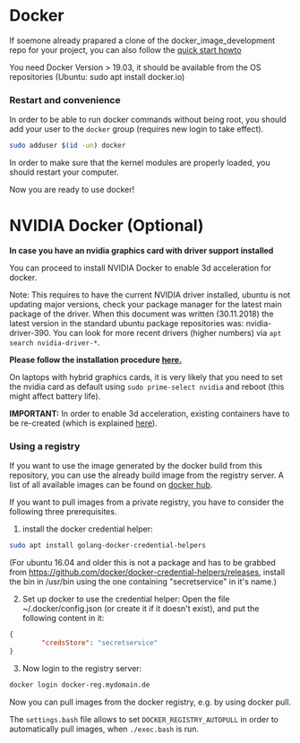# Docker

If soemone already prapared a clone of the docker_image_development repo for your project, you can also follow the [quick start howto](010_Quick_Start.md)

You need Docker Version > 19.03, it should be available from the OS repositories (Ubuntu: sudo apt install docker.io)

### Restart and convenience 

In order to be able to run docker commands without being root, you should add your user to the `docker` group (requires new login to take effect).
```bash
sudo adduser $(id -un) docker
```

In order to make sure that the kernel modules are properly loaded, you should restart your computer. 

Now you are ready to use docker!

# NVIDIA Docker (Optional)

**In case you have an nvidia graphics card with driver support installed**

You can proceed to install NVIDIA Docker to enable 3d acceleration for docker.

Note: This requires to have the current NVIDIA driver installed, ubuntu is not updating major versions, check your 
package manager for the latest main package of the driver. When this document was written (30.11.2018) the latest version
in the standard ubuntu package repositories was: nvidia-driver-390. You can look for more recent drivers (higher numbers) via `apt search nvidia-driver-*`.

**Please follow the installation procedure [here.](https://docs.nvidia.com/datacenter/cloud-native/container-toolkit/install-guide.html#docker)**

On laptops with hybrid graphics cards, it is very likely that you need to set the nvidia card as default using `sudo prime-select nvidia` and reboot (this might affect battery life). 

**IMPORTANT:** In order to enable 3d acceleration, existing containers have to be re-created (which is explained [here](020_Usage.md#container-management)).



### Using a registry
If you want to use the image generated by the docker build from this repository, you can use the already build image from the registry server. A list of all available images can be found on [docker hub](https://hub.docker.com/u/developmentimage).

If you want to pull images from a private registry, you have to consider the following three prerequisites.

1. install the docker credential helper:
```bash
sudo apt install golang-docker-credential-helpers
```
(For ubuntu 16.04 and older this is not a package and has to be grabbed from https://github.com/docker/docker-credential-helpers/releases, install the bin in /usr/bin using the one containing "secretservice" in it's name.)

2. Set up docker to use the credential helper:
Open the file ~/.docker/config.json (or create it if it doesn't exist), and put the following content in it:
```json
{
        "credsStore": "secretservice"
}
```
3. Now login to the registry server:
```bash
docker login docker-reg.mydomain.de
```
Now you can pull images from the docker registry, e.g. by using docker pull.

The `settings.bash` file allows to set `DOCKER_REGISTRY_AUTOPULL` in order to automatically pull images, when `./exec.bash` is run.
